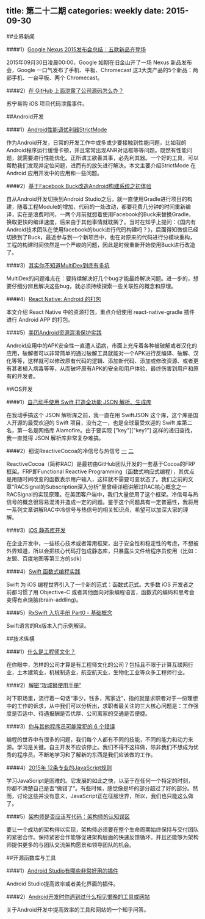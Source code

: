 title: 第二十二期
categories: weekly
date: 2015-09-30
---

##业界新闻

####1）[Google Nexus 2015发布会总结：五款新品齐登场](http://www.leiphone.com/news/201509/z3ki6sYjKwUC16wR.html)

2015年09月30日凌晨00:00，Google 如期在旧金山开了一场 Nexus 新品发布会，Google 一口气发布了手机、平板、Chromecast 这3大类产品的5个新品：两部手机、一台平板、两个 Chromecast。

####2）[在 GitHub 上面泄露了公司源码怎么办？](http://www.zhihu.com/question/35904468)

苏宁易购 iOS 项目代码泄露事件。

##Android开发

####1）[Android性能调优利器StrictMode](http://droidyue.com/blog/2015/09/26/android-tuning-tool-strictmode/)

作为Android开发，日常的开发工作中或多或少要接触到性能问题，比如我的Android程序运行缓慢卡顿，并且常常出现ANR对话框等等问题。既然有性能问题，就需要进行性能优化。正所谓工欲善其事，必先利其器。一个好的工具，可以帮助我们发现并定位问题，进而有的放矢进行解决。本文主要介绍StrictMode 在Android 应用开发中的应用和一些问题。

####2）[基于Facebook Buck改造Android构建系统之初体验](http://www.jianshu.com/p/1e990aac7836)

自从Android开发切换到Android Studio之后，就一直使用Gradle进行项目的构建，随着工程Module的增加，代码的一处改动，都要花费几分钟的时间重新编译，实在是浪费时间，一两个月前就想着使用Facebook的Buck来替换Gradle，换取更快的编译速度，后来由于其他事情就耽搁了。当时在知乎上提问：《国内有Android技术团队在使用facebook的buck进行代码构建吗？》，后面得知微信已经切换到了Buck，最近参与到一个新项目中，也在对原来的代码进行分模块重构，工程的构建时间依然是一个严峻的问题，因此是时候重新开始使用Buck进行改造了。

####3）[其实你不知道MultiDex到底有多坑](http://zongwu233.github.io/the-touble-of-multidex/?)

MultiDex的问题难点在：要持续解决好几个bug才能最终解决问题。进一步的，想要仔细分辨且解决这些bug，就必须持续探索一些关联性的概念和原理。

####4）[React Native: Android 的打包](http://www.liaohuqiu.net/cn/posts/react-native-android-package/)

本文介绍 React Native 中的资源打包，重点介绍使用 react-native-gradle 插件进行 Android APP 的打包。

####5）[美团Android资源混淆保护实践](http://tech.meituan.com/mt-android-resource-obfuscation.html)

Android应用中的APK安全性一直遭人诟病，市面上充斥着各种被破解或者汉化的应用，破解者可以非常简单的通过破解工具就能对一个APK进行反编译、破解、汉化等等，这样就可以修改原有代码的逻辑、添加新代码、添加或修改资源、或者更有甚者植入病毒等等，从而破坏原有APK的安全和用户体验，最终伤害到用户和原有的开发者。


##iOS开发

####1）[自己动手使用 Swift 打造全功能 JSON 解析、生成库](http://lvwenhan.com/ios/463.html)

在我动手搞这个 JSON 解析库之前，我一直在用 SwiftJSON 这个库，这个库是国人开源的最受欢迎的 Swift 项目，没有之一，也是全球最受欢迎的 Swift 库第二名，第一名是网络库 Alamofire。由于要实现 ["key"]["key1"] 这样的递归查找，我一直觉得 JSON 解析库非常复杂难搞。

####2）细说ReactiveCocoa的冷信号与热信号 [一](http://tech.meituan.com/talk-about-reactivecocoas-cold-signal-and-hot-signal-part-1.html) [二](http://tech.meituan.com/talk-about-reactivecocoas-cold-signal-and-hot-signal-part-2.html)

ReactiveCocoa（简称RAC）是最初由GitHub团队开发的一套基于Cocoa的FRP框架。FRP即Functional Reactive Programming（函数式响应式编程），其优点是用随时间改变的函数表示用户输入，这样就不需要可变状态了。我们之前的文章“RACSignal的Subscription深入分析”里曾经详细讲解过RAC核心概念之一RACSignal的实现原理。在美团客户端中，我们大量使用了这个框架。冷信号与热信号的概念很容易混淆并造成一定的问题。鉴于这个问题具有一定普遍性，我将用一系列文章讲解RAC中冷信号与热信号的相关知识点，希望可以加深大家的理解。

####3）[iOS 静态库开发](http://www.jianshu.com/p/8f5b9855efb8)

在企业开发中，一些核心技术或者常用框架，出于安全性和稳定性的考虑，不想被外界知道，所以会把核心代码打包成静态库，只暴露头文件给程序员使用（比如：友盟、百度地图等第三方的sdk）

####4）[Swift 函数式编程实践](http://codebuild.me/2015/09/15/swift-functional-programming-intro/)

Swift 为 iOS 编程世界引入了一个新的范式：函数式范式。大多数 iOS 开发者之前都习惯了用 Objective-C 或者其他面向对象编程语言，函数式的编码和思考会变得有点烧脑(brain-addling)。

####5）[RxSwift 入坑手册 Part0 - 基础概念](http://blog.callmewhy.com/2015/09/21/rxswift-getting-started-0/)

Swift语言的Rx版本入门示例解读。


##技术纵横

####1）[什么是工程师文化？](http://www.zhihu.com/question/22168420)

在你眼中，怎样的公司才算是有工程师文化的公司？包括且不限于计算互联网行业，土木建筑业，机械制造业，航空航天业，生物化工业等众多工程师行业。

####2）[解密“攻城狮使用手册”](http://www.csdn.net/article/2015-09-29/2825818-developer-sdcc)

时下职场里，流行着一句话“事少，钱多，离家近”，指的就是求职者对于一份理想中的工作的诉求，从中我们可以分析出，求职者最关注的三大核心问题是：工作强度是否适中、待遇报酬是否优厚、公司离家的交通是否便捷。

####3）[你与其他程序员可能常犯的 6 个错误](http://info.9iphp.com/6-common-problems-you-may-have-with-other-programmers/)

编程的世界中有很多的问题，我们每个人都有不同的技能，不同的能力和动力来源。学习是关键。自主开发不应该停止。我们不得不这样做，除非我们不想成为优秀的程序员。不断地学习和了解新的东西是我们应该做的工作。

####4）[2015年 12条专业的JavaScript规则](http://info.9iphp.com/12-rules-for-professional-javascript-in-2015/)

学习JavaScript是困难的。它发展的如此之快，以至于在任何一个特定的时刻，你都不清楚自己是否“做错了”。有些时候，感觉像是坏的部分超过了好的部分。然而，讨论这些并没有意义，JavaScript正在征服世界，所以，我们也只能这么做了。

####5）[架构师是否应该写代码：架构师的认知误区](http://www.infoq.com/cn/articles/architects-should-code-bryson)

要让一个成功的架构得以实现，架构师必须要在整个生命周期始终保持与交付团队的紧密合作。保持紧密合作能够促进架构层面的快速反馈循环。并且还能够为架构师提供更多的与团队交流架构愿景和领导团队的机会。

##开源函数库与工具

####1）[Android Studio有哪些非常好用的插件](http://www.zhihu.com/question/28527388)

Android Studio提高效率或者美化界面的插件。

####2）[Android开发时你遇到过什么相见恨晚的工具或网站](http://www.zhihu.com/question/27140400)

关于Android开发中提高效率的工具和网站的一个知乎问答。












